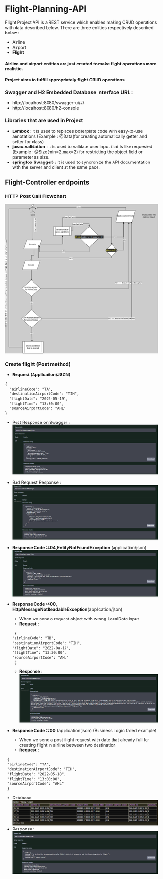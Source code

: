# Flight-Planning-API

Flight Project API is a REST service which enables making CRUD operations with data described below.
There are three entities respectively described below :
- Airline 
- Airport
- **Flight** <br/>

#### Airline and airport entities are just created to make flight operations more realistic.
#### Project aims to  fulfill appropriately flight CRUD operations.
### Swagger and H2 Embedded Database Interface URL :
- http://localhost:8080/swagger-ui/#/
- http://localhost:8080/h2-console

### Libraries that are used in Project 
- **Lombok** : it is used to replaces boilerplate code with easy-to-use annotations (Example : @Data(for creating automatically getter and setter for class)
- **javax.validation** : it is used to validate user input that is like requested (Example : @Size(min=2,max=2) for restricting the object field or parameter as size.
- **springfox(Swagger)** : it is used to syncronize the API documentation with the server and client at the same pace.

## Flight-Controller endpoints

### HTTP Post Call Flowchart
![Flowchart](./image/PostFlowchart.png)
### Create flight (Post method) 
 - **Request (Application/JSON)**
```
{
  "airlineCode": "TA",
  "destinationAirportCode": "TIH",
  "flightDate": "2022-05-19",
  "flightTime": "13:30:00",
  "sourceAirportCode": "AHL"
}
```
 -  Post Response on Swagger :
![Swagger POST](./image/postResponse.png)

- Bad Request Response :
![Swagger POST](./image/badRequest.png)

- **Response Code :404,EntityNotFoundException** (application/json)
![Swagger POST](./image/404status.png)

- **Response Code :400, HttpMessageNotReadableException**(application/json)<br />
  - When we send a request object with wrong LocalDate input
  - **Request** :
  ```
   {
  "airlineCode": "TB",
  "destinationAirportCode": "TIH",
  "flightDate": "2022-0a-19",
  "flightTime": "13:30:00",
  "sourceAirportCode": "AHL"
   }
   ```
  -  **Response** : 
 ![Swagger POST](./image/404NotReadable.png)
 - **Response Code :200** (application/json) (Business Logic failed example)
   - When we send a post flight request with date that already full for creating flight in airline between two destination
   - **Request** :
  ```
   {
   "airlineCode": "TA",
   "destinationAirportCode": "TIH",
   "flightDate": "2022-05-18",
   "flightTime": "13:00:00",
   "sourceAirportCode": "AHL"
   }
  ```
  - Database :
  ![Swagger POST](./image/flightDb.png)
  - Response :
  ![Swagger POST](./image/200businessLogic.png)
 

